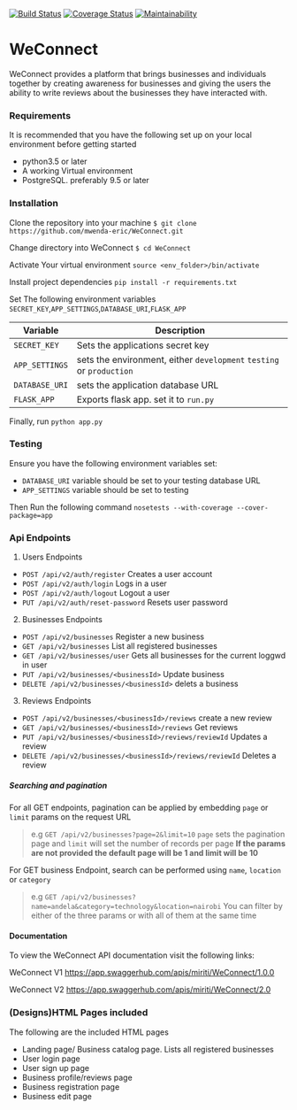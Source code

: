 [![Build Status](https://travis-ci.org/miritih/WeConnect.svg?branch=master)](https://travis-ci.org/miritih/WeConnect)
[![Coverage Status](https://coveralls.io/repos/github/mwenda-eric/WeConnect/badge.svg?branch=master)](https://coveralls.io/github/mwenda-eric/WeConnect?branch=master)
[![Maintainability](https://api.codeclimate.com/v1/badges/5b51c1bf68870dbfa35f/maintainability)](https://codeclimate.com/github/miritih/WeConnect/maintainability)
# WeConnect
WeConnect provides a platform that brings businesses and individuals together by creating awareness for businesses and giving the users the ability to write reviews about the businesses they have interacted with. 


### Requirements
It is recommended that you have the following set up on your local environment before getting started
- python3.5 or later
- A working Virtual environment
- PostgreSQL. preferably 9.5 or later

### Installation
Clone the repository into your machine
`$ git clone https://github.com/mwenda-eric/WeConnect.git`

Change directory into WeConnect
`$ cd WeConnect`

Activate Your virtual environment
`source <env_folder>/bin/activate`

Install project dependencies
`pip install -r requirements.txt`

Set The following environment variables `SECRET_KEY`,`APP_SETTINGS`,`DATABASE_URI`,`FLASK_APP`

Variable| Description
---|---
`SECRET_KEY`| Sets the applications secret key
`APP_SETTINGS`| sets the environment, either `development` `testing` or `production` 
`DATABASE_URI`| sets the application database URL 
`FLASK_APP`| Exports flask app. set it to `run.py`


Finally, run `python app.py`

### Testing
Ensure you have the following environment variables set:
- `DATABASE_URI` variable should be set to your testing database URL
- `APP_SETTINGS` variable should be set to testing

Then Run the following  command
`nosetests --with-coverage --cover-package=app`

### Api Endpoints
1. Users Endpoints 
- `POST /api/v2/auth/register`  Creates a user account
- `POST /api/v2/auth/login` Logs in a user
- `POST /api/v2/auth/logout` Logout a user
- `PUT /api/v2/auth/reset-password` Resets user password
2. Businesses Endpoints
- `POST /api/v2/businesses` Register a new business
- `GET /api/v2/businesses` List all registered businesses
- `GET /api/v2/businesses/user` Gets all businesses for the current loggwd in user 
- `PUT /api/v2/businesses/<businessId>` Update business 
- `DELETE /api/v2/businesses/<businessId>` delets a business
3. Reviews Endpoints
- `POST /api/v2/businesses/<businessId>/reviews` create a new review 
- `GET /api/v2/businesses/<businessId>/reviews` Get reviews
- `PUT /api/v2/businesses/<businessId>/reviews/reviewId` Updates a review
- `DELETE /api/v2/businesses/<businessId>/reviews/reviewId` Deletes a review

##### Searching and pagination
For all GET endpoints, pagination can be applied by embedding `page` or `limit` params on the request URL
> e.g `GET /api/v2/businesses?page=2&limit=10` `page` sets the pagination page and `limit` will set the number of records per page
**If the params are not provided the default page will be 1 and limit will be 10**

For GET business Endpoint, search can be performed using `name`, `location` or `category`
> e.g `GET /api/v2/businesses?name=andela&category=technology&location=nairobi`
You can filter by either of the three params or with all of them at the same time

#### Documentation 
To view the WeConnect API documentation visit the following links:

WeConnect V1
https://app.swaggerhub.com/apis/miriti/WeConnect/1.0.0

WeConnect V2
https://app.swaggerhub.com/apis/miriti/WeConnect/2.0

### (Designs)HTML Pages included
The following are the included HTML pages
- Landing page/ Business catalog page. Lists all registered businesses
- User login page
- User sign up page
- Business profile/reviews page
- Business registration page
- Business edit page
